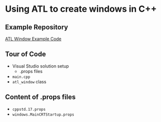 # Using ATL to create windows in C++

## Example Repository
[ATL Window Example Code](https://github.com/Roy-Fokker/atl_window_eg)

## Tour of Code
- Visual Studio solution setup
  - .props files
- `main.cpp` 
- `atl_window` class

## Content of .props files
- `cppstd.17.props`
- `windows.MainCRTStartup.props`